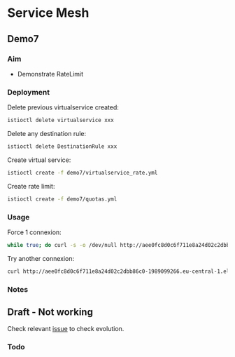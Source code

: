 # Service Mesh

## Demo7

### Aim

- Demonstrate RateLimit

### Deployment

Delete previous virtualservice created:

```sh
istioctl delete virtualservice xxx
```

Delete any destination rule:

```sh
istioctl delete DestinationRule xxx
```

Create virtual service:

```sh
istioctl create -f demo7/virtualservice_rate.yml
```

Create rate limit:

```sh
istioctl create -f demo7/quotas.yml
```

### Usage

Force 1 connexion:

```sh
while true; do curl -s -o /dev/null http://aee0fc8d0c6f711e8a24d02c2dbb86c0-1989099266.eu-central-1.elb.amazonaws.com/rate/; done
```

Try another connexion:

```sh
curl http://aee0fc8d0c6f711e8a24d02c2dbb86c0-1989099266.eu-central-1.elb.amazonaws.com/rate/ -v
```

### Notes

## Draft - Not working

Check relevant [issue](https://github.com/istio/istio/issues/5692) to check evolution.

### Todo